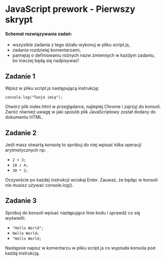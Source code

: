 #  JavaScript prework - Pierwszy skrypt

#### Schemat rozwiązywania zadań:

* wszystkie zadania z tego działu wykonuj w pliku script.js,
* zadania rozdzielaj komentarzami,
* pamiętaj o definiowaniu różnych nazw zmiennych w każdym zadaniu, bo inaczej będą się nadpisywać!

## Zadanie 1

Wpisz w pliku script.js następującą instrukcję:

```console.log("Twoje imię");```

Otwórz plik index.html w przeglądarce, najlepiej Chrome i zajrzyj do konsoli.
Zwróć również uwagę w jaki sposób plik JavaScriptowy został dodany do dokumentu HTML.

## Zadanie 2

Jeśli masz otwartą konsolę to spróbuj do niej wpisać kilka operacji arytmetycznych np:

* ``` 2 + 3; ```
* ```10 / 4; ```
* ```30 * 2; ```

Oczywiście po każdej instrukcji wciskaj Enter.
Zauważ, że będąc w konsoli nie musisz używać console.log().


## Zadanie 3

Spróbuj do konsoli wpisać następujące linie kodu i sprawdź co się wyświetli:

* ``` "Hello World"; ```
* ``` Hello World; ```
* ``` "Hello World; ```

Następnie napisz w komentarzu w pliku script.js co wypisała konsola pod każdą instrukcją.
